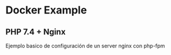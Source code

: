 # Docker Example
## PHP 7.4 + Nginx
Ejemplo basico de configuración de un server nginx con php-fpm 
